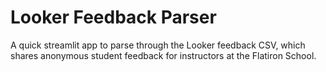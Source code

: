 # Looker Feedback Parser

A quick streamlit app to parse through the Looker feedback CSV, which shares anonymous student feedback for instructors at the Flatiron School.
